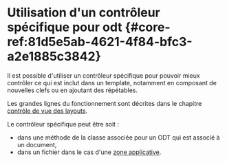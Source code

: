# Utilisation d'un contrôleur spécifique pour odt {#core-ref:81d5e5ab-4621-4f84-bfc3-a2e1885c3842}

Il est possible d'utiliser un contrôleur spécifique pour pouvoir mieux contrôler
ce qui est inclut dans un template, notamment en composant de nouvelles clefs ou
en ajoutant des répétables.

Les grandes lignes du fonctionnement sont décrites dans le chapitre 
[contrôle de vue des layouts][controle_consultation].

Le contrôleur spécifique peut être soit :

* dans une méthode de la classe associée pour un ODT qui est associé à un document,
* dans un fichier dans le cas d'une [zone applicative][zone_applicative].

<!-- link -->
[controle_consultation]:     #core-ref:f239d142-608b-49a2-b273-0760e78208cf
[zone_applicative]:          #core-ref:2cd69ba4-601c-407d-ad5c-fc917bbbce02